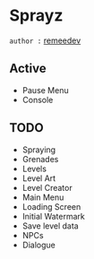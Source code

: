 # Sprayz

`author :` [remeedev](https://github.com/reemedev)

## Active

- Pause Menu
- Console

## TODO

- Spraying
- Grenades
- Levels
- Level Art
- Level Creator
- Main Menu
- Loading Screen
- Initial Watermark
- Save level data
- NPCs
- Dialogue